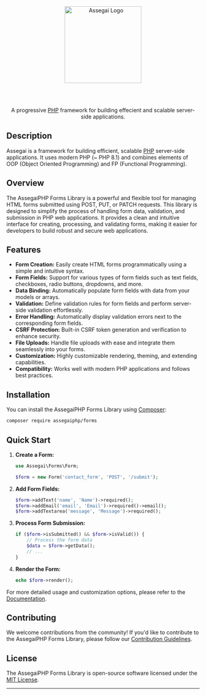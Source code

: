 <div align="center" style="padding-bottom: 48px">
    <a href="https://assegaiphp.com/" target="blank"><img src="https://assegaiphp.com/images/logos/logo-cropped.png" width="200" alt="Assegai Logo"></a>
</div>

<p style="text-align: center">A progressive <a href="https://php.net">PHP</a> framework for building effecient and scalable server-side applications.</p>

## Description

Assegai is a framework for building efficient, scalable <a href="https://php.net" target="blank">PHP</a> server-side applications. It uses modern PHP (~ PHP 8.1) and combines elements of OOP (Object Oriented Programming) and FP (Functional Programming).

## Overview

The AssegaiPHP Forms Library is a powerful and flexible tool for managing HTML forms submitted using POST, PUT, or PATCH requests. This library is designed to simplify the process of handling form data, validation, and submission in PHP web applications. It provides a clean and intuitive interface for creating, processing, and validating forms, making it easier for developers to build robust and secure web applications.

## Features

- **Form Creation:** Easily create HTML forms programmatically using a simple and intuitive syntax.
- **Form Fields:** Support for various types of form fields such as text fields, checkboxes, radio buttons, dropdowns, and more.
- **Data Binding:** Automatically populate form fields with data from your models or arrays.
- **Validation:** Define validation rules for form fields and perform server-side validation effortlessly.
- **Error Handling:** Automatically display validation errors next to the corresponding form fields.
- **CSRF Protection:** Built-in CSRF token generation and verification to enhance security.
- **File Uploads:** Handle file uploads with ease and integrate them seamlessly into your forms.
- **Customization:** Highly customizable rendering, theming, and extending capabilities.
- **Compatibility:** Works well with modern PHP applications and follows best practices.

## Installation

You can install the AssegaiPHP Forms Library using [Composer](https://getcomposer.org/):

```bash
composer require assegaiphp/forms
```

## Quick Start

1. **Create a Form:**

   ```php
   use Assegai\Forms\Form;

   $form = new Form('contact_form', 'POST', '/submit');
   ```

2. **Add Form Fields:**

   ```php
   $form->addText('name', 'Name')->required();
   $form->addEmail('email', 'Email')->required()->email();
   $form->addTextarea('message', 'Message')->required();
   ```

3. **Process Form Submission:**

   ```php
   if ($form->isSubmitted() && $form->isValid()) {
       // Process the form data
       $data = $form->getData();
       // ...
   }
   ```

4. **Render the Form:**

   ```php
   echo $form->render();
   ```

For more detailed usage and customization options, please refer to the [Documentation](docs/README.md).

## Contributing

We welcome contributions from the community! If you'd like to contribute to the AssegaiPHP Forms Library, please follow our [Contribution Guidelines](CONTRIBUTING.md).

## License

The AssegaiPHP Forms Library is open-source software licensed under the [MIT License](LICENSE).

---